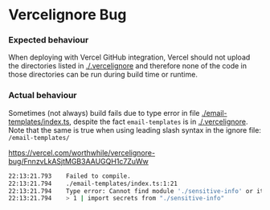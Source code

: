 # Vercelignore Bug

### Expected behaviour

When deploying with Vercel GitHub integration, Vercel should not upload the
directories listed in [./.vercelignore](./.vercelignore) and therefore none of
the code in those directories can be run during build time or runtime.

### Actual behaviour

Sometimes (not always) build fails due to type error in file
[./email-templates/index.ts](./email-templates/index.ts), despite the fact
`email-templates` is in [./.vercelignore](./.vercelignore). Note that the same
is true when using leading slash syntax in the ignore file: `/email-templates/`

https://vercel.com/worthwhile/vercelignore-bug/FnnzvLkASjtMGB3AAUGQH1c7ZuWw

```bash
22:13:21.793  	Failed to compile.
22:13:21.794  	./email-templates/index.ts:1:21
22:13:21.794  	Type error: Cannot find module './sensitive-info' or its corresponding type declarations.
22:13:21.794  	> 1 | import secrets from "./sensitive-info"
```
